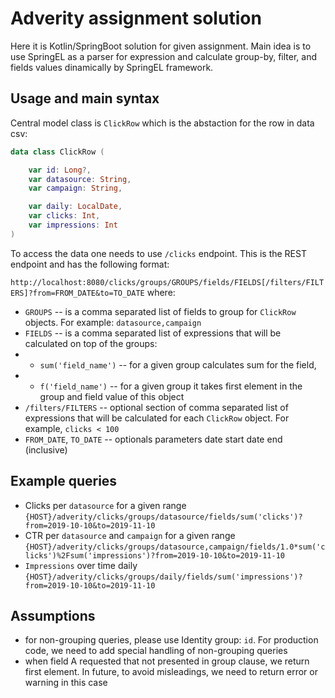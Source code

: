 # Adverity assignment solution

Here it is Kotlin/SpringBoot solution for given assignment. Main idea is to use SpringEL as a parser for expression and calculate group-by, 
filter, and fields values dinamically by SpringEL framework.
## Usage and main syntax

Central model class is `ClickRow` which is the abstaction for the row in data csv:

```kotlin
data class ClickRow (

    var id: Long?,
    var datasource: String,
    var campaign: String,

    var daily: LocalDate,
    var clicks: Int,
    var impressions: Int
)
```
To access the data one needs to use `/clicks` endpoint. This is the REST endpoint and has the following format:

`http://localhost:8080/clicks/groups/GROUPS/fields/FIELDS[/filters/FILTERS]?from=FROM_DATE&to=TO_DATE`
where:
* `GROUPS` -- is a comma separated list of fields to group for `ClickRow` objects. For example: `datasource,campaign`
* `FIELDS` -- is a comma separated list of expressions that will be calculated on top of the groups: 
* * `sum('field_name')` -- for a given group calculates sum for the field, 
* * `f('field_name')` -- for a given group it takes first element in the group and field value of this object
* `/filters/FILTERS` -- optional section of comma separated list of expressions that will be calculated for each `ClickRow` object. For example, `clicks < 100`
* `FROM_DATE`, `TO_DATE` -- optionals parameters date start date end (inclusive)


## Example queries
* Clicks per `datasource` for a given range
 `{HOST}/adverity/clicks/groups/datasource/fields/sum('clicks')?from=2019-10-10&to=2019-11-10`
* CTR per `datasource` and `campaign` for a given range
 `{HOST}/adverity/clicks/groups/datasource,campaign/fields/1.0*sum('clicks')%2Fsum('impressions')?from=2019-10-10&to=2019-11-10`
* `Impressions` over time daily 
 `{HOST}/adverity/clicks/groups/daily/fields/sum('impressions')?from=2019-10-10&to=2019-11-10`
## Assumptions
* for non-grouping queries, please use Identity group: `id`. For production code, we need to add special handling of non-grouping queries
* when field A requested that not presented in group clause, we return first element. In future, to avoid misleadings, we need to return error or warning in this case
